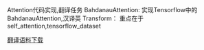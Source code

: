 Attention代码实现,翻译任务 
BahdanauAttention: 
实现Tensorflow中的BahdanauAttention,汉译英 
Transform： 
重点在于self_attention,tensorflow_dataset

[翻译语料下载](http://www.manythings.org/anki/)
